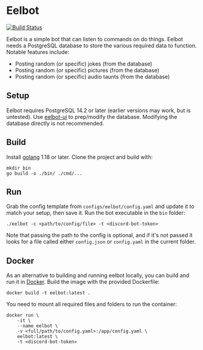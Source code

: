 # Eelbot

[![Build Status](https://github.com/emseers/eelbot/actions/workflows/go.yml/badge.svg)](https://github.com/emseers/eelbot/actions)

Eelbot is a simple bot that can listen to commands on do things. Eelbot needs a
PostgreSQL database to store the various required data to function. Notable
features include:

* Posting random (or specific) jokes (from the database)
* Posting random (or specific) pictures (from the database)
* Posting random (or specific) audio taunts (from the database)

## Setup

Eelbot requires PostgreSQL 14.2 or later (earlier versions may work, but is
untested). Use [eelbot-ui](https://github.com/emseers/eelbot-ui) to prep/modify
the database. Modifying the database directly is not recommended.

## Build

Install [golang](https://golang.org/) 1.18 or later. Clone the project and build
with:

```
mkdir bin
go build -o ./bin/ ./cmd/...
```

## Run

Grab the config template from `configs/eelbot/config.yaml` and update it to
match your setup, then save it. Run the bot executable in the `bin` folder:

```
./eelbot -c <path/to/config/file> -t <discord-bot-token>
```

Note that passing the path to the config is optional, and if it's not passed it
looks for a file called either `config.json` or `config.yaml` in the current
folder.

## Docker

As an alternative to building and running eelbot locally, you can build and run
it in [Docker](https://www.docker.com/). Build the image with the provided
Dockerfile:

```
docker build -t eelbot:latest .
```

You need to mount all required files and folders to run the container:

```
docker run \
    -it \
    --name eelbot \
    -v <full/path/to/config.yaml>:/app/config.yaml \
    eelbot:latest \
    -t <discord-bot-token>
```
